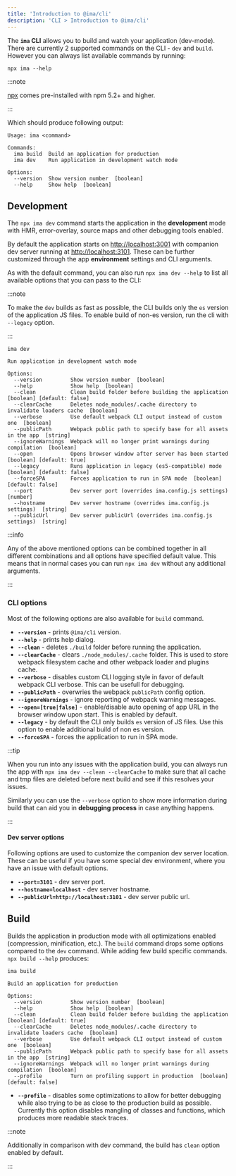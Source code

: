 ```yaml
---
title: 'Introduction to @ima/cli'
description: 'CLI > Introduction to @ima/cli'
---
```


The **`ima` CLI** allows you to build and watch your application (dev-mode). There are currently 2 supported commands on the CLI - `dev` and `build`. However you can always list available commands by running:

```
npx ima --help
```

:::note

[npx](https://www.npmjs.com/package/npx) comes pre-installed with npm 5.2+ and higher.

:::

Which should produce following output:

```
Usage: ima <command>

Commands:
  ima build  Build an application for production
  ima dev    Run application in development watch mode

Options:
  --version  Show version number  [boolean]
  --help     Show help  [boolean]
```

## Development

The `npx ima dev` command starts the application in the **development** mode with HMR, error-overlay, source maps and other debugging tools enabled.

By default the application starts on [http://localhost:3001](http://localhost:3001) with companion dev server running at [http://localhost:3101](http://localhost:3101). These can be further customized through the app **environment** settings and CLI arguments.

As with the default command, you can also run `npx ima dev --help` to list all available options that you can pass to the CLI:

:::note

To make the `dev` builds as fast as possible, the CLI builds only the `es` version of the application JS files. To enable build of non-es version, run the cli with `--legacy` option.

:::

```
ima dev

Run application in development watch mode

Options:
  --version         Show version number  [boolean]
  --help            Show help  [boolean]
  --clean           Clean build folder before building the application  [boolean] [default: false]
  --clearCache      Deletes node_modules/.cache directory to invalidate loaders cache  [boolean]
  --verbose         Use default webpack CLI output instead of custom one  [boolean]
  --publicPath      Webpack public path to specify base for all assets in the app  [string]
  --ignoreWarnings  Webpack will no longer print warnings during compilation  [boolean]
  --open            Opens browser window after server has been started  [boolean] [default: true]
  --legacy          Runs application in legacy (es5-compatible) mode  [boolean] [default: false]
  --forceSPA        Forces application to run in SPA mode  [boolean] [default: false]
  --port            Dev server port (overrides ima.config.js settings)  [number]
  --hostname        Dev server hostname (overrides ima.config.js settings)  [string]
  --publicUrl       Dev server publicUrl (overrides ima.config.js settings)  [string]
```

:::info

Any of the above mentioned options can be combined together in all different combinations and all options have specified default value. This means that in normal cases you can run `npx ima dev` without any additional arguments.

:::

### CLI options

Most of the following options are also available for `build` command.

- **`--version`** - prints `@ima/cli` version.
- **`--help`** - prints help dialog.
- **`--clean`** - deletes `./build` folder before running the application.
- **`--clearCache`** - clears `./node_modules/.cache` folder. This is used to store webpack filesystem cache and other webpack loader and plugins cache.
- **`--verbose`** - disables custom CLI logging style in favor of default webpack CLI verbose. This can be usefull for debugging.
- **`--publicPath`** - overwries the webpack `publicPath` config option.
- **`--ignoreWarnings`** - ignore reporting of webpack warning messages.
- **`--open=[true|false]`** - enable/disable auto opening of app URL in the browser window upon start. This is enabled by default.
- **`--legacy`** - by default the CLI only builds `es` version of JS files. Use this option to enable additional build of non es version.
- **`--forceSPA`** - forces the application to run in SPA mode.


:::tip

When you run into any issues with the application build, you can always run the app with `npx ima dev --clean --clearCache` to make sure that all cache and tmp files are deleted before next build and see if this resolves your issues.

Similarly you can use the `--verbose` option to show more information during build that can aid you in **debugging process** in case anything happens.

:::

#### Dev server options

Following options are used to customize the companion dev server location. These can be useful if you have some special dev environment, where you have an issue with default options.

- **`--port=3101`** - dev server port.
- **`--hostname=localhost`** - dev server hostname.
- **`--publicUrl=http://localhost:3101`** - dev server public url.

## Build

Builds the application in production mode with all optimizations enabled (compression, minification, etc.). The `build` command drops some options compared to the `dev` command. While adding few build specific commands. `npx build --help` produces:

```
ima build

Build an application for production

Options:
  --version         Show version number  [boolean]
  --help            Show help  [boolean]
  --clean           Clean build folder before building the application  [boolean] [default: true]
  --clearCache      Deletes node_modules/.cache directory to invalidate loaders cache  [boolean]
  --verbose         Use default webpack CLI output instead of custom one  [boolean]
  --publicPath      Webpack public path to specify base for all assets in the app  [string]
  --ignoreWarnings  Webpack will no longer print warnings during compilation  [boolean]
  --profile         Turn on profiling support in production  [boolean] [default: false]
```

- **`--profile`** - disables some optimizations to allow for better debugging while also trying to be as close to the production build as possible. Currently this option disables mangling of classes and functions, which produces more readable stack traces.

:::note

Additionally in comparison with dev command, the build has `clean` option enabled by default.

:::
